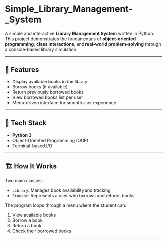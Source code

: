 # Simple_Library_Management-_System

A simple and interactive **Library Management System** written in Python. This project demonstrates the fundamentals of **object-oriented programming**, **class interactions**, and **real-world problem-solving** through a console-based library simulation.

---

## 🚀 Features

- Display available books in the library
- Borrow books (if available)
- Return previously borrowed books
- View borrowed books list per user
- Menu-driven interface for smooth user experience

---

## 🧰 Tech Stack

- **Python 3**
- Object-Oriented Programming (OOP)
- Terminal-based I/O

---

## 🏗️ How It Works

Two main classes:
- `Library`: Manages book availability and tracking
- `Student`: Represents a user who borrows and returns books

The program loops through a menu where the student can:
1. View available books
2. Borrow a book
3. Return a book
4. Check their borrowed books

---

